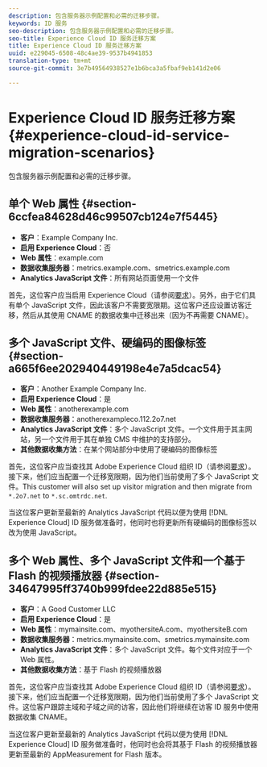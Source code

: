 ```yaml
---
description: 包含服务器示例配置和必需的迁移步骤。
keywords: ID 服务
seo-description: 包含服务器示例配置和必需的迁移步骤。
seo-title: Experience Cloud ID 服务迁移方案
title: Experience Cloud ID 服务迁移方案
uuid: e229045-6508-48c4ae39-9537b4941853
translation-type: tm+mt
source-git-commit: 3e7b49564938527e1b6bca3a5fbaf9eb141d2e06

---
```



# Experience Cloud ID 服务迁移方案 {#experience-cloud-id-service-migration-scenarios}

包含服务器示例配置和必需的迁移步骤。

## 单个 Web 属性 {#section-6ccfea84628d46c99507cb124e7f5445}

* **客户**：Example Company Inc.
* **启用 Experience Cloud**：否
* **Web 属性**：example.com
* **数据收集服务器**：metrics.example.com、smetrics.example.com
* **Analytics JavaScript 文件**：所有网站页面使用一个文件

首先，这位客户应当启用 Experience Cloud（请参阅[要求](../../reference/requirements.md)）。另外，由于它们具有单个 JavaScript 文件，因此该客户不需要宽限期。这位客户还应设置访客迁移，然后从其使用 CNAME 的数据收集中迁移出来（因为不再需要 CNAME）。

## 多个 JavaScript 文件、硬编码的图像标签 {#section-a665f6ee202940449198e4e7a5dcac54}

* **客户**：Another Example Company Inc.
* **启用 Experience Cloud**：是
* **Web 属性**：anotherexample.com
* **数据收集服务器**：anotherexampleco.112.2o7.net
* **Analytics JavaScript 文件**：多个 JavaScript 文件。一个文件用于其主网站，另一个文件用于其在单独 CMS 中维护的支持部分。
* **其他数据收集方法**：在某个网站部分中使用了硬编码的图像标签

首先，这位客户应当查找其 Adobe Experience Cloud 组织 ID（请参阅[要求](../../reference/requirements.md)）。接下来，他们应当配置一个迁移宽限期，因为他们当前使用了多个 JavaScript 文件。This customer will also set up visitor migration and then migrate from `*.2o7.net` to `*.sc.omtrdc.net`.

当这位客户更新至最新的 Analytics JavaScript 代码以便为使用 [!DNL Experience Cloud] ID 服务做准备时，他同时也将更新所有硬编码的图像标签以改为使用 JavaScript。

## 多个 Web 属性、多个 JavaScript 文件和一个基于 Flash 的视频播放器 {#section-34647995ff3740b999fdee22d885e515}

* **客户**：A Good Customer LLC
* **启用 Experience Cloud**：是
* **Web 属性**：mymainsite.com、myothersiteA.com、myothersiteB.com
* **数据收集服务器**：metrics.mymainsite.com、smetrics.mymainsite.com
* **Analytics JavaScript 文件**：多个 JavaScript 文件。每个文件对应于一个 Web 属性。
* **其他数据收集方法**：基于 Flash 的视频播放器

首先，这位客户应当查找其 Adobe Experience Cloud 组织 ID（请参阅[要求](../../reference/requirements.md)）。接下来，他们应当配置一个迁移宽限期，因为他们当前使用了多个 JavaScript 文件。这位客户跟踪主域和子域之间的访客，因此他们将继续在访客 ID 服务中使用数据收集 CNAME。

当这位客户更新至最新的 Analytics JavaScript 代码以便为使用 [!DNL Experience Cloud] ID 服务做准备时，他同时也会将其基于 Flash 的视频播放器更新至最新的 AppMeasurement for Flash 版本。

